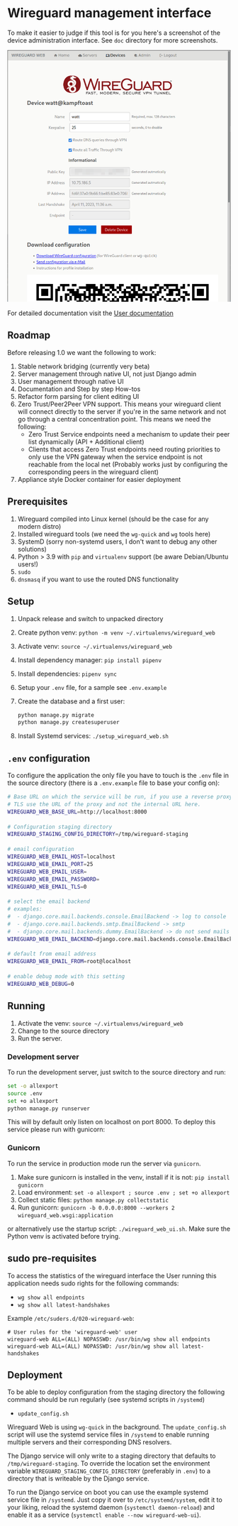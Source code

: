 # Wireguard management interface

To make it easier to judge if this tool is for you here's a screenshot of the
device administration interface. See `doc` directory for more screenshots.

![Device detail UI](doc/images/device_detail.png)

For detailed documentation visit the [User documentation](https://dunkelstern.github.io/wireguard-web/index.html)

## Roadmap

Before releasing 1.0 we want the following to work:

1. Stable network bridging (currently very beta)
2. Server management through native UI, not just Django admin
3. User management through native UI
4. Documentation and Step by step How-tos
5. Refactor form parsing for client editing UI
6. Zero Trust/Peer2Peer VPN support. This means your wireguard client will connect directly to the server if you're in
   the same network and not go through a central concentration point. This means we need the following:
   - Zero Trust Service endpoints need a mechanism to update their peer list dynamically (API + Additional client)
   - Clients that access Zero Trust endpoints need routing priorities to only use the VPN gateway when the service
     endpoint is not reachable from the local net (Probably works just by configuring the corresponding peers in the
     wireguard client)
7. Appliance style Docker container for easier deployment

## Prerequisites

1. Wireguard compiled into Linux kernel (should be the case for any modern distro)
2. Installed wireguard tools (we need the `wg-quick` and `wg` tools here)
3. SystemD (sorry non-systemd users, I don't want to debug any other solutions)
4. Python > 3.9 with `pip` and `virtualenv` support (be aware Debian/Ubuntu users!)
5. `sudo`
6. `dnsmasq` if you want to use the routed DNS functionality

## Setup

1. Unpack release and switch to unpacked directory
2. Create python venv: `python -m venv ~/.virtualenvs/wireguard_web`
3. Activate venv: `source ~/.virtualenvs/wireguard_web`
4. Install dependency manager: `pip install pipenv`
5. Install dependencies: `pipenv sync`
6. Setup your `.env` file, for a sample see `.env.example`
7. Create the database and a first user:

   ```bash
   python manage.py migrate
   python manage.py createsuperuser
   ```

8. Install Systemd services: `./setup_wireguard_web.sh`

## `.env` configuration

To configure the application the only file you have to touch is the `.env` file in the source directory (there is a `.env.example` file to base your config on):

```bash
# Base URL on which the service will be run, if you use a reverse proxy to terminate
# TLS use the URL of the proxy and not the internal URL here.
WIREGUARD_WEB_BASE_URL=http://localhost:8000

# Configuration staging directory
WIREGUARD_STAGING_CONFIG_DIRECTORY=/tmp/wireguard-staging

# email configuration
WIREGUARD_WEB_EMAIL_HOST=localhost
WIREGUARD_WEB_EMAIL_PORT=25
WIREGUARD_WEB_EMAIL_USER=
WIREGUARD_WEB_EMAIL_PASSWORD=
WIREGUARD_WEB_EMAIL_TLS=0

# select the email backend
# examples:
#  - django.core.mail.backends.console.EmailBackend -> log to console
#  - django.core.mail.backends.smtp.EmailBackend -> smtp
#  - django.core.mail.backends.dummy.EmailBackend -> do not send mails
WIREGUARD_WEB_EMAIL_BACKEND=django.core.mail.backends.console.EmailBackend

# default from email address
WIREGUARD_WEB_EMAIL_FROM=root@localhost

# enable debug mode with this setting
WIREGUARD_WEB_DEBUG=0
```

## Running

1. Activate the venv: `source ~/.virtualenvs/wireguard_web`
2. Change to the source directory
3. Run the server.

### Development server

To run the development server, just switch to the source directory and run:

```bash
set -o allexport
source .env
set +o allexport
python manage.py runserver
```

This will by default only listen on localhost on port 8000. To deploy this service
please run with gunicorn:

### Gunicorn

To run the service in production mode run the server via `gunicorn`.

1. Make sure gunicorn is installed in the venv, install if it is not: `pip install gunicorn`
2. Load environment: `set -o allexport ; source .env ; set +o allexport`
3. Collect static files: `python manage.py collectstatic`
4. Run gunicorn: `gunicorn -b 0.0.0.0:8000 --workers 2 wireguard_web.wsgi:application`

or alternatively use the startup script: `./wireguard_web_ui.sh`. Make sure the
Python venv is activated before trying.

## sudo pre-requisites

To access the statistics of the wireguard interface the User running this
application needs sudo rights for the following commands:

- `wg show all endpoints`
- `wg show all latest-handshakes`

Example `/etc/suders.d/020-wireguard-web`:

```sudoers
# User rules for the 'wireguard-web' user
wireguard-web ALL=(ALL) NOPASSWD: /usr/bin/wg show all endpoints
wireguard-web ALL=(ALL) NOPASSWD: /usr/bin/wg show all latest-handshakes
```

## Deployment

To be able to deploy configuration from the staging directory the following command
should be run regularly (see systemd scripts in `/systemd`)

- `update_config.sh`

Wireguard Web is using `wg-quick` in the background. The `update_config.sh` script
will use the systemd service files in `/systemd` to enable running multiple servers
and their corresponding DNS resolvers.

The Django service will only write to a staging directory that defaults to
`/tmp/wireguard-staging`. To override the location set the environment variable
`WIREGUARD_STAGING_CONFIG_DIRECTORY` (preferably in `.env`) to a directory that
is writeable by the Django service.

To run the Django service on boot you can use the example systemd service file in
`/systemd`. Just copy it over to `/etc/systemd/system`, edit it to your liking,
reload the systemd daemon (`systemctl daemon-reload`) and enable it as a service
(`systemctl enable --now wireguard-web-ui`).
